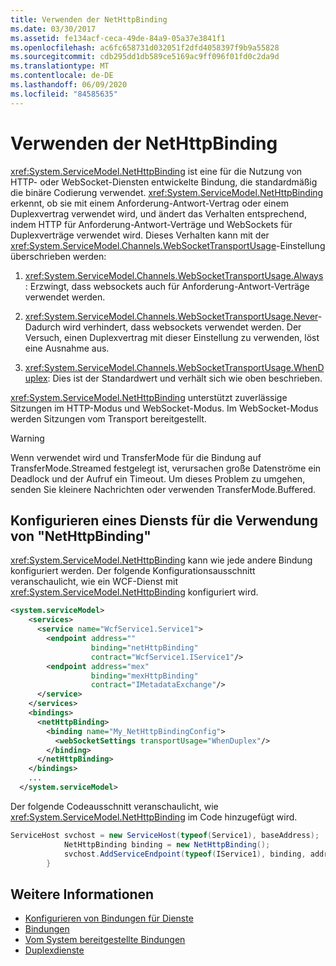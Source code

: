 ```yaml
---
title: Verwenden der NetHttpBinding
ms.date: 03/30/2017
ms.assetid: fe134acf-ceca-49de-84a9-05a37e3841f1
ms.openlocfilehash: ac6fc658731d032051f2dfd4058397f9b9a55828
ms.sourcegitcommit: cdb295dd1db589ce5169ac9ff096f01fd0c2da9d
ms.translationtype: MT
ms.contentlocale: de-DE
ms.lasthandoff: 06/09/2020
ms.locfileid: "84585635"
---
```

# <a name="using-the-nethttpbinding"></a>Verwenden der NetHttpBinding
<xref:System.ServiceModel.NetHttpBinding> ist eine für die Nutzung von HTTP- oder WebSocket-Diensten entwickelte Bindung, die standardmäßig die binäre Codierung verwendet. <xref:System.ServiceModel.NetHttpBinding> erkennt, ob sie mit einem Anforderung-Antwort-Vertrag oder einem Duplexvertrag verwendet wird, und ändert das Verhalten entsprechend, indem HTTP für Anforderung-Antwort-Verträge und WebSockets für Duplexverträge verwendet wird. Dieses Verhalten kann mit der <xref:System.ServiceModel.Channels.WebSocketTransportUsage>-Einstellung überschrieben werden:  
  
1. <xref:System.ServiceModel.Channels.WebSocketTransportUsage.Always>: Erzwingt, dass websockets auch für Anforderung-Antwort-Verträge verwendet werden.  
  
2. <xref:System.ServiceModel.Channels.WebSocketTransportUsage.Never>-Dadurch wird verhindert, dass websockets verwendet werden. Der Versuch, einen Duplexvertrag mit dieser Einstellung zu verwenden, löst eine Ausnahme aus.  
  
3. <xref:System.ServiceModel.Channels.WebSocketTransportUsage.WhenDuplex>: Dies ist der Standardwert und verhält sich wie oben beschrieben.  
  
 <xref:System.ServiceModel.NetHttpBinding> unterstützt zuverlässige Sitzungen im HTTP-Modus und WebSocket-Modus. Im WebSocket-Modus werden Sitzungen vom Transport bereitgestellt.  
  
> [!WARNING]
> Wenn  verwendet wird und TransferMode für die Bindung auf TransferMode.Streamed festgelegt ist, verursachen große Datenströme ein Deadlock und der Aufruf ein Timeout. Um dieses Problem zu umgehen, senden Sie kleinere Nachrichten oder verwenden TransferMode.Buffered.  
  
## <a name="configuring-a-service-to-use-nethttpbinding"></a>Konfigurieren eines Diensts für die Verwendung von "NetHttpBinding"  
 <xref:System.ServiceModel.NetHttpBinding> kann wie jede andere Bindung konfiguriert werden. Der folgende Konfigurationsausschnitt veranschaulicht, wie ein WCF-Dienst mit <xref:System.ServiceModel.NetHttpBinding> konfiguriert wird.  
  
```xml  
<system.serviceModel>  
    <services>  
      <service name="WcfService1.Service1">  
        <endpoint address=""  
                  binding="netHttpBinding"  
                  contract="WcfService1.IService1"/>  
        <endpoint address="mex"  
                  binding="mexHttpBinding"  
                  contract="IMetadataExchange"/>  
      </service>  
    </services>  
    <bindings>  
      <netHttpBinding>  
        <binding name="My_NetHttpBindingConfig">  
          <webSocketSettings transportUsage="WhenDuplex"/>  
        </binding>  
      </netHttpBinding>  
    </bindings>  
    ...
  </system.serviceModel>  
```  
  
 Der folgende Codeausschnitt veranschaulicht, wie <xref:System.ServiceModel.NetHttpBinding> im Code hinzugefügt wird.  
  
```csharp  
ServiceHost svchost = new ServiceHost(typeof(Service1), baseAddress);  
            NetHttpBinding binding = new NetHttpBinding();  
            svchost.AddServiceEndpoint(typeof(IService1), binding, address);
        }  
```  
  
## <a name="see-also"></a>Weitere Informationen

- [Konfigurieren von Bindungen für Dienste](../configuring-bindings-for-wcf-services.md)
- [Bindungen](bindings.md)
- [Vom System bereitgestellte Bindungen](../system-provided-bindings.md)
- [Duplexdienste](duplex-services.md)
